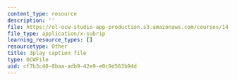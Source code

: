 ```yaml
---
content_type: resource
description: ''
file: https://ol-ocw-studio-app-production.s3.amazonaws.com/courses/14-01sc-principles-of-microeconomics-fall-2011/cf7b3c400baaadb942e9e0c9d563b94d_4j8mTdmATVg.srt
file_type: application/x-subrip
learning_resource_types: []
resourcetype: Other
title: 3play caption file
type: OCWFile
uid: cf7b3c40-0baa-adb9-42e9-e0c9d563b94d
---
```

